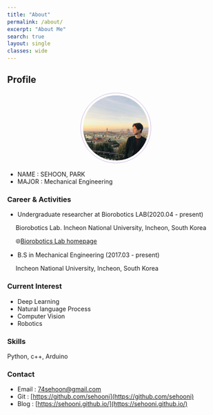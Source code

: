 ```yaml
---
title: "About"
permalink: /about/
excerpt: "About Me"
search: true
layout: single
classes: wide
---
```


## Profile
<center><img src="/assets/images/firenze.jpg" width="30%" height="30%" style="
border: 1px solid #cab6de;
border-radius: 50%;
padding: 5px;
-moz-border-radius: 50%;
-khtml-border-radius: 50%;
-webkit-border-radius: 50%;
"></center>


* NAME : SEHOON, PARK
* MAJOR : Mechanical Engineering

### Career & Activities
- Undergraduate researcher at Biorobotics LAB(2020.04 - present) 

&nbsp;&nbsp;&nbsp;&nbsp; Biorobotics Lab. Incheon National University, Incheon, South Korea

&nbsp;&nbsp;&nbsp;&nbsp; 🌐[Biorobotics Lab homepage](https://jeon4365.wixsite.com/mysite)

- B.S in Mechanical Engineering (2017.03 - present)

&nbsp;&nbsp;&nbsp;&nbsp; Incheon National University, Incheon, South Korea

### Current Interest
- Deep Learning
- Natural language Process
- Computer Vision
- Robotics

### Skills
Python, c++, Arduino

### Contact
- Email : 74sehoon@gmail.com
- Git : [https://github.com/sehooni](https://github.com/sehooni)
- Blog : [https://sehooni.github.io/](https://sehooni.github.io/)


